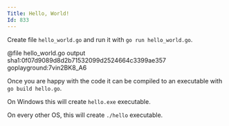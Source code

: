 ```yaml
---
Title: Hello, World!
Id: 833
---
```

Create file `hello_world.go` and run it with `go run hello_world.go`.

@file hello_world.go output sha1:0f07d9089d8d2b71532099d2524664c3399ae357 goplayground:7vin2BK8_A6

Once you are happy with the code it can be compiled to an executable with `go build hello.go`.

On Windows this will create `hello.exe` executable.

On every other OS, this will create `./hello` executable.
